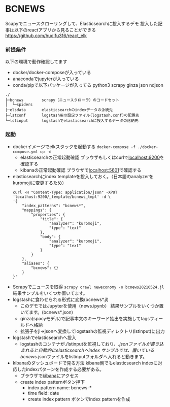 # BCNEWS

Scapyでニュースクローリングして、Elasticsearchに投入するデモ
投入した記事は以下のreactアプリから見ることができる
https://github.com/hudifu316/react_elk

### 前提条件
以下の環境で動作確認してます
- docker/docker-composeが入っている
- anacondaでjupyterが入っている
- conda/pipで以下パッケージが入ってる
    python3
    scrapy
    ginza
    json
    ndjson

```
./
├─bcnews        scrapy（ニュースクローラ）のコードセット
│  └─spiders
├─elsdata       elasticsearchのindexデータの永続先
├─lstconf       logstash用の設定ファイル(logstash.conf)の配置先
└─lstinput      logstashでelasticsearchに投入するデータの格納先
```
### 起動
- dockerイメージでelkスタックを起動する
    `docker-compose -f ./docker-compose.yml up -d`
    - elasticsearchの正常起動確認
        ブラウザもしくはcurlで[localhost:9200](http://localhost:9200)を確認する
    - kibanaの正常起動確認
        ブラウザで[localhost:5601](http://localhost:5601)で確認する
- elasticsearchにindex templateを投入しておく。（日本語のanalyzerをkuromojiに変更するため）
    ```
    curl -H "Content-Type: application/json" -XPUT 'localhost:9200/_template/bcnews_tmpl' -d \
    '{
        "index_patterns": "bcnews*",
        "mappings": {
            "properties": {
                "title": {
                    "analyzer": "kuromoji",
                    "type": "text"
                },
                "body": {
                    "analyzer": "kuromoji",
                    "type": "text"
                }
            }
        },
        "aliases": {
            "bcnews": {}
        }
    }'
    ```
- Scrapyでニュースを取得
    `scrapy crawl neweconomy -o bcnews20210524.jl`
    結果サンプルをいくつか置いてます。
- logstashに食わせられる形式に変換(bcnews*.jl)
    - このデモではJupyterを使用（news.ipynb）
    結果サンプルをいくつか置いてます。(bcnews*.json)
    - ginza(spacyモデル)で記事本文のキーワード抽出を実施してtagsフィールドへ格納
    - 拡張子をjl→jsonへ変換してlogstashの監視ディレクトリ(lstinput)に出力
- logstashでelasticsearchへ投入
    - logstashのコンテナが./lstinputを監視しており、*.jsonファイルが書き込まれると自動的にelasticsearchへindex
    サンプルでは、置いているbcnews*.jsonファイルをlistinputフォルダへ入れると動きます。
- kibanaのダッシュボードで見る方法
    kibana側でもelasticsearch indexに対応したindexパターンを作成する必要がある。
    - ブラウザで[kibana](http://localhost:5601/app/management/kibana/indexPatterns)にアクセス
    - create index patternボタン押下
        - index pattern name: bcnews-*
        - time field: date
        - create index pattern ボタンでindex patternを作成
